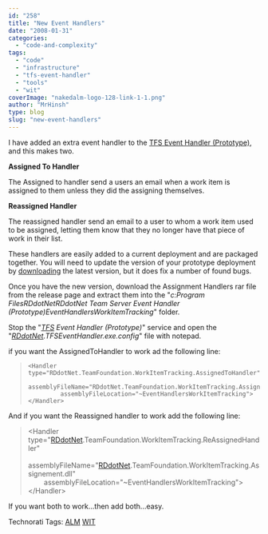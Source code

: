 ```yaml
---
id: "258"
title: "New Event Handlers"
date: "2008-01-31"
categories:
  - "code-and-complexity"
tags:
  - "code"
  - "infrastructure"
  - "tfs-event-handler"
  - "tools"
  - "wit"
coverImage: "nakedalm-logo-128-link-1-1.png"
author: "MrHinsh"
type: blog
slug: "new-event-handlers"
---
```


I have added an extra event handler to the [TFS Event Handler (Prototype)](https://www.codeplex.com/Release/ProjectReleases.aspx?ProjectName=TFSEventHandler&ReleaseId=5057), and this makes two.

**Assigned To Handler**

The Assigned to handler send a users an email when a work item is assigned to them unless they did the assigning themselves.

**Reassigned Handler**

The reassigned handler send an email to a user to whom a work item used to be assigned, letting them know that they no longer have that piece of work in their list.

These handlers are easily added to a current deployment and are packaged together. You will need to update the version of your prototype deployment by [downloading](https://www.codeplex.com/Release/ProjectReleases.aspx?ProjectName=TFSEventHandler&ReleaseId=5057) the latest version, but it does fix a number of found bugs.

Once you have the new version, download the Assignment Handlers rar file from the release page and extract them into the "_c:Program FilesRDdotNetRDdotNet Team Server Event Handler (Prototype)EventHandlersWorkItemTracking_" folder.

Stop the "_[TFS](http://msdn2.microsoft.com/en-us/teamsystem/aa718934.aspx "Team Foundation Server") Event Handler (Prototype)_" service and open the "_[RDdotNet](http://www.rddotnet.com "RDdotNet - Reality Dysfunction .NET").TFSEventHandler.exe.config_" file with notepad.

if you want the AssignedToHandler to work ad the following line:

> ```
> <Handler type="RDdotNet.TeamFoundation.WorkItemTracking.AssignedToHandler"
>          assemblyFileName="RDdotNet.TeamFoundation.WorkItemTracking.Assignement.dll"
>          assemblyFileLocation="~EventHandlersWorkItemTracking">
> </Handler>
> ```

And if you want the Reassigned handler to work add the following line:

> <Handler type\="[RDdotNet](http://www.rddotnet.com "RDdotNet - Reality Dysfunction .NET").TeamFoundation.WorkItemTracking.ReAssignedHandler"  
>         assemblyFileName\="[RDdotNet](http://www.rddotnet.com "RDdotNet - Reality Dysfunction .NET").TeamFoundation.WorkItemTracking.Assignement.dll"  
>         assemblyFileLocation\="~EventHandlersWorkItemTracking"\>  
> </Handler\>

[](http://11011.net/software/vspaste)

If you want both to work...then add both...easy.

Technorati Tags: [ALM](http://technorati.com/tags/ALM) [WIT](http://technorati.com/tags/WIT)

